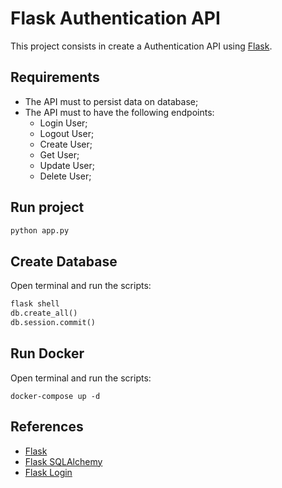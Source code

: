 # Flask Authentication API

This project consists in create a Authentication API using [Flask](https://flask.palletsprojects.com/en/3.0.x/).

## Requirements

- The API must to persist data on database;
- The API must to have the following endpoints:
  - Login User;
  - Logout User;
  - Create User;
  - Get User;
  - Update User;
  - Delete User;

## Run project

```python
python app.py
```

## Create Database

Open terminal and run the scripts:

```python
flask shell
db.create_all()
db.session.commit()
```

## Run Docker

Open terminal and run the scripts:

```
docker-compose up -d
```

## References

- [Flask](https://flask.palletsprojects.com/en/3.0.x/)
- [Flask SQLAlchemy](https://flask-sqlalchemy.readthedocs.io/en/3.1.x/)
- [Flask Login](https://flask-login.readthedocs.io/en/latest/)
